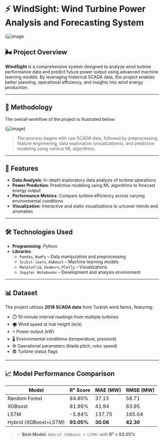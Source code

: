 # ⚡ WindSight: Wind Turbine Power Analysis and Forecasting System

(![image](https://github.com/user-attachments/assets/404344bd-3947-4be7-8630-bb3040a6b957)

## 🌬️ Project Overview  
**WindSight** is a comprehensive system designed to analyze wind turbine performance data and predict future power output using advanced machine learning models. By leveraging historical SCADA data, this project enables better planning, operational efficiency, and insights into wind energy production.

---

## 🧭 Methodology

The overall workflow of the project is illustrated below:

(![image](https://github.com/user-attachments/assets/adcc1eb6-dd8b-4088-819e-b96c7a1c2e33))

> The process begins with raw SCADA data, followed by preprocessing, feature engineering, data exploration (visualizations), and predictive modeling using various ML algorithms.

---

## 🚀 Features  

- **Data Analysis**: In-depth exploratory data analysis of turbine operations  
- **Power Prediction**: Predictive modeling using ML algorithms to forecast energy output  
- **Performance Metrics**: Compare turbine efficiency across varying environmental conditions  
- **Visualization**: Interactive and static visualizations to uncover trends and anomalies  

---

## 🛠️ Technologies Used  

- **Programming**: Python  
- **Libraries**:  
  - `Pandas`, `NumPy` – Data manipulation and preprocessing  
  - `Scikit-learn`, `XGBoost` – Machine learning models  
  - `Matplotlib`, `Seaborn`, `Plotly` – Visualizations  
  - `Jupyter Notebooks` – Development and analysis environment  

---

## 📊 Dataset  

The project utilizes **2018 SCADA data** from Turkish wind farms, featuring:

- ⏱️ 10-minute interval readings from multiple turbines  
- 🌪️ Wind speed at hub height (m/s)  
- ⚡ Power output (kW)  
- 🌡️ Environmental conditions (temperature, pressure)  
- ⚙️ Operational parameters (blade pitch, rotor speed)  
- 🟥 Turbine status flags  

---

## 📈 Model Performance Comparison  

| Model                 | R² Score | MAE (MW) | RMSE (MW) |
|----------------------|----------|----------|-----------|
| Random Forest        | 84.80%   | 37.15    | 58.71     |
| XGBoost              | 81.96%   | 41.94    | 63.95     |
| LSTM                 | -5.84%   | 137.75   | 165.04    |
| Hybrid (XGBoost+LSTM)| **93.05%** | **30.06** | **42.30**  |

> ✅ **Best Model:** `Hybrid (XGBoost + LSTM)` with **R² = 93.05%**


